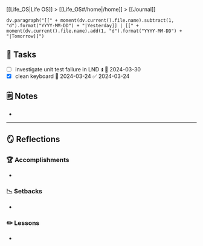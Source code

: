 [[Life_OS|Life OS]] > [[Life_OS#/home|/home]] > [[Journal]]

```dataviewjs
dv.paragraph("[[" + moment(dv.current().file.name).subtract(1, "d").format("YYYY-MM-DD") + "|Yesterday]] | [[" + moment(dv.current().file.name).add(1, "d").format("YYYY-MM-DD") + "|Tomorrow]]")
```

## 📝 Tasks

- [ ] investigate unit test failure in LND ⏫ 📅 2024-03-30
- [x] clean keyboard 📅 2024-03-24 ✅ 2024-03-24

## 🗒️ Notes

- 

---

## 🪞 Reflections

### 🏆 Accomplishments

- 

### 📉 Setbacks

- 

### ✏️ Lessons

- 
